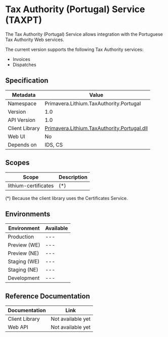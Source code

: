 # Tax Authority (Portugal) Service (TAXPT)

The Tax Authority (Portugal) Service allows integration with the Portuguese Tax Authority Web services.

The current version supports the following Tax Authority services:

- Invoices
- Dispatches

## Specification

| Metadata | Value |
| - | - |
| Namespace | Primavera.Lithium.TaxAuthority.Portugal |
| Version | 1.0 |
| API Version | 1.0 |
| Client Library | [Primavera.Lithium.TaxAuthority.Portugal.dll](http://nuget.primaverabss.com:82/feeds/public-lithium-general/Primavera.Lithium.TaxAuthority.Portugal/) |
| Web UI | No |
| Depends on | IDS, CS |

## Scopes

| Scope | Description |
| - | - |
| lithium-certificates | (*) |

(*) Because the client library uses the Certificates Service.

## Environments

| Environment | Available |
| - | - |
| Production | --- |
| Preview (WE) | --- |
| Preview (NE) | --- |
| Staging (WE) | --- |
| Staging (NE) | --- |
| Development | --- |

## Reference Documentation

| Documentation | Link |
| - | - |
| Client Library | Not available yet |
| Web API | Not available yet |
